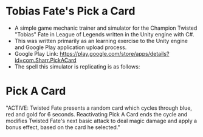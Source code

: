 # Tobias Fate's Pick a Card #
* A simple game mechanic trainer and simulator for the Champion Twisted "Tobias" Fate in League of Legends written in the Unity engine with C#.
* This was written primarily as an learning exercise to the Unity engine and Google Play application upload process.
* Google Play Link: https://play.google.com/store/apps/details?id=com.Sharr.PickACard
* The spell this simulator is replicating is as follows:
# Pick A Card #
"ACTIVE: Twisted Fate presents a random card which cycles through blue, red and gold for 6 seconds. Reactivating Pick A Card ends the cycle and modifies Twisted Fate's next basic attack to deal magic damage and apply a bonus effect, based on the card he selected."